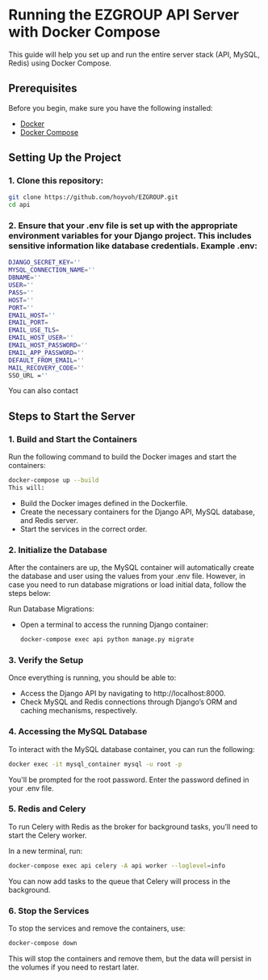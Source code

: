 # Running the EZGROUP API Server with Docker Compose

This guide will help you set up and run the entire server stack (API, MySQL, Redis) using Docker Compose.

## Prerequisites

Before you begin, make sure you have the following installed:

- [Docker](https://www.docker.com/get-started)
- [Docker Compose](https://docs.docker.com/compose/install/)

## Setting Up the Project

### 1. Clone this repository:

```bash
git clone https://github.com/hoyvoh/EZGROUP.git
cd api
```

### 2. Ensure that your .env file is set up with the appropriate environment variables for your Django project. This includes sensitive information like database credentials. Example .env:

```bash
DJANGO_SECRET_KEY=''
MYSQL_CONNECTION_NAME=''
DBNAME=''
USER=''
PASS=''
HOST=''
PORT=''
EMAIL_HOST=''
EMAIL_PORT=
EMAIL_USE_TLS=
EMAIL_HOST_USER=''
EMAIL_HOST_PASSWORD=''
EMAIL_APP_PASSWORD=''
DEFAULT_FROM_EMAIL=''
MAIL_RECOVERY_CODE=''
SSO_URL =''
```

You can also contact

## Steps to Start the Server

### 1. Build and Start the Containers

Run the following command to build the Docker images and start the containers:

```bash
docker-compose up --build
This will:
```

- Build the Docker images defined in the Dockerfile.
- Create the necessary containers for the Django API, MySQL database, and Redis server.
- Start the services in the correct order.

### 2. Initialize the Database

After the containers are up, the MySQL container will automatically create the database and user using the values from your .env file. However, in case you need to run database migrations or load initial data, follow the steps below:

Run Database Migrations:

- Open a terminal to access the running Django container:
  ```bash
  docker-compose exec api python manage.py migrate
  ```

### 3. Verify the Setup

Once everything is running, you should be able to:

- Access the Django API by navigating to http://localhost:8000.
- Check MySQL and Redis connections through Django’s ORM and caching mechanisms, respectively.

### 4. Accessing the MySQL Database

To interact with the MySQL database container, you can run the following:

```bash
docker exec -it mysql_container mysql -u root -p
```

You'll be prompted for the root password. Enter the password defined in your .env file.

### 5. Redis and Celery

To run Celery with Redis as the broker for background tasks, you'll need to start the Celery worker.

In a new terminal, run:

```bash
docker-compose exec api celery -A api worker --loglevel=info
```

You can now add tasks to the queue that Celery will process in the background.

### 6. Stop the Services

To stop the services and remove the containers, use:

```bash
docker-compose down
```

This will stop the containers and remove them, but the data will persist in the volumes if you need to restart later.
